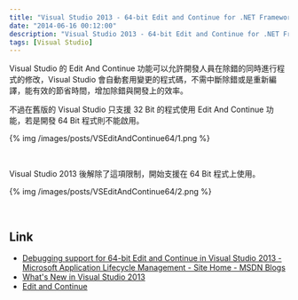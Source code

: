 ```yaml
---
title: "Visual Studio 2013 - 64-bit Edit and Continue for .NET Framework code"
date: "2014-06-16 00:12:00"
description: "Visual Studio 2013 - 64-bit Edit and Continue for .NET Framework code"
tags: [Visual Studio]
---
```



Visual Studio 的 Edit And Continue 功能可以允許開發人員在除錯的同時進行程式的修改，Visual Studio 會自動套用變更的程式碼，不需中斷除錯或是重新編譯，能有效的節省時間，增加除錯與開發上的效率。 

<!-- More -->

不過在舊版的 Visual Studio 只支援 32 Bit 的程式使用 Edit And Continue 功能，若是開發 64 Bit 程式則不能啟用。  

{% img /images/posts/VSEditAndContinue64/1.png %}

<br/>

Visual Studio 2013 後解除了這項限制，開始支援在 64 Bit 程式上使用。

{% img /images/posts/VSEditAndContinue64/2.png %}

<br/>

Link
----
* [Debugging support for 64-bit Edit and Continue in Visual Studio 2013 - Microsoft Application Lifecycle Management - Site Home - MSDN Blogs](http://blogs.msdn.com/b/visualstudioalm/archive/2013/06/26/debugging-support-for-64-bit-edit-and-continue-in-visual-studio-2013.aspx)
* [What's New in Visual Studio 2013](http://msdn.microsoft.com/en-us/library/bb386063.aspx)
* [Edit and Continue](http://msdn.microsoft.com/en-us/library/bcew296c.aspx)
